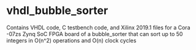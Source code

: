 # vhdl_bubble_sorter
Contains VHDL code, C testbench code, and Xilinx 2019.1 files for a Cora -07zs Zynq SoC FPGA board of a bubble_sorter
that can sort up to 50 integers in O(n^2) operations and O(n) clock cycles
